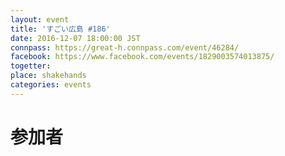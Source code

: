 ```yaml
---
layout: event
title: 'すごい広島 #186'
date: 2016-12-07 18:00:00 JST
connpass: https://great-h.connpass.com/event/46284/
facebook: https://www.facebook.com/events/1829003574013875/
togetter: 
place: shakehands
categories: events
---
```


# 参加者
